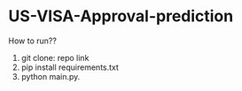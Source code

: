 # US-VISA-Approval-prediction
How to run??
1. git clone: repo link
2. pip install requirements.txt
3. python main.py.
